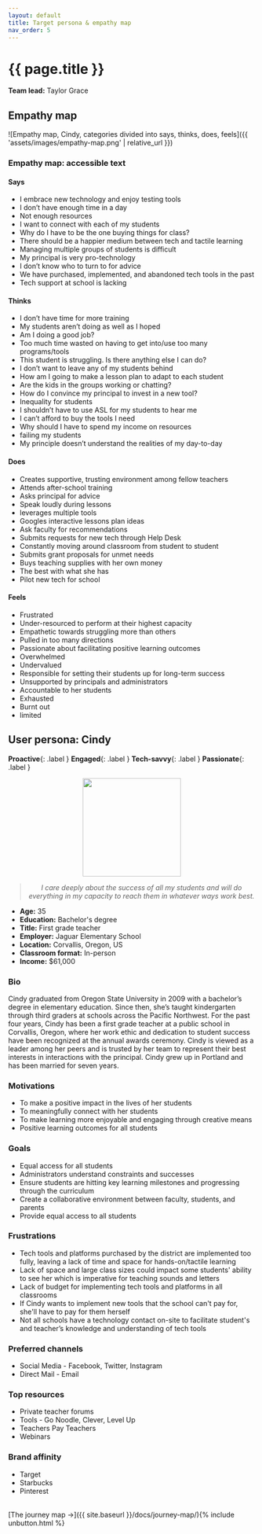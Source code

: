 ```yaml
---
layout: default
title: Target persona & empathy map
nav_order: 5
---
```


# {{ page.title }}

**Team lead:** Taylor Grace

## Empathy map
![Empathy map, Cindy, categories divided into says, thinks, does, feels]({{ 'assets/images/empathy-map.png' | relative_url }})

### Empathy map: accessible text
#### Says
- I embrace new technology and enjoy testing tools
- I don’t have enough time in a day
- Not enough resources
- I want to connect with each of my students
- Why do I have to be the one buying things for class?
- There should be a happier medium between tech and tactile learning
- Managing multiple groups of students is difficult
- My principal is very pro-technology
- I don’t know who to turn to for advice
- We have purchased, implemented, and abandoned tech tools in the past
- Tech support at school is lacking

#### Thinks
- I don’t have time for more training
- My students aren’t doing as well as I hoped
- Am I doing a good job?
- Too much time wasted on having to get into/use too many programs/tools
- This student is struggling. Is there anything else I can do?
- I don’t want to leave any of my students behind
- How am I going to make a lesson plan to adapt to each student
- Are the kids in the groups working or chatting?
- How do I convince my principal to invest in a new tool?
- Inequality for students
- I shouldn’t have to use ASL for my students to hear me
- I can’t afford to buy the tools I need
- Why should I have to spend my income on resources
- failing my students
- My principle doesn’t understand the realities of my day-to-day

#### Does
- Creates supportive, trusting environment among fellow teachers
- Attends after-school training
- Asks principal for advice
- Speak loudly during lessons
- leverages multiple tools
- Googles interactive lessons plan ideas
- Ask faculty for recommendations
- Submits requests for new tech through Help Desk
- Constantly moving around classroom from student to student
- Submits grant proposals for unmet needs
- Buys teaching supplies with her own money
- The best with what she has
- Pilot new tech for school

#### Feels
- Frustrated
- Under-resourced to perform at their highest capacity
- Empathetic towards struggling more than others
- Pulled in too many directions
- Passionate about facilitating positive learning outcomes
- Overwhelmed
- Undervalued
- Responsible for setting their students up for long-term success
- Unsupported by principals and administrators
- Accountable to her students
- Exhausted
- Burnt out
- limited

## User persona: Cindy

**Proactive**{: .label } **Engaged**{: .label } **Tech-savvy**{: .label } **Passionate**{: .label }

<img src='{{ site.baseurl }}/assets/images/persona-profile.png' width="200px" style="display: block; margin-left: auto; margin-right: auto;"/>

<blockquote style="text-align: center"><em>I care deeply about the success of all my students and will do everything in my capacity to reach them in whatever ways work best.</em></blockquote>

- **Age:** 35
- **Education:** Bachelor's degree
- **Title:** First grade teacher
- **Employer:** Jaguar Elementary School
- **Location:** Corvallis, Oregon, US
- **Classroom format:** In-person
- **Income:** $61,000

### Bio
Cindy graduated from Oregon State University in 2009 with a bachelor’s degree in elementary education. Since then, she’s taught kindergarten through third graders at schools across the Pacific Northwest. For the past four years, Cindy has been a first grade teacher at a public school in Corvallis, Oregon, where her work ethic and dedication to student success have been recognized at the annual awards ceremony. Cindy is viewed as a leader among her peers and is trusted by her team to represent their best interests in interactions with the principal. Cindy grew up in Portland and has been married for seven years.

### Motivations
- To make a positive impact in the lives of her students
- To meaningfully connect with her students
- To make learning more enjoyable and engaging through creative means
- Positive learning outcomes for all students

### Goals
- Equal access for all students
- Administrators understand constraints and successes
- Ensure students are hitting key learning milestones and progressing through the curriculum
- Create a collaborative environment between faculty, students, and parents
- Provide equal access to all students

### Frustrations
- Tech tools and platforms purchased by the district are implemented too fully, leaving a lack of time and space for hands-on/tactile learning
- Lack of space and large class sizes could impact some students' ability to see her which is imperative for teaching sounds and letters
- Lack of budget for implementing tech tools and platforms in all classrooms
- If Cindy wants to implement new tools that the school can't pay for, she'll have to pay for them herself
- Not all schools have a technology contact on-site to facilitate student's and teacher’s knowledge and understanding of tech tools

### Preferred channels
- Social Media - Facebook, Twitter, Instagram
- Direct Mail - Email

### Top resources
- Private teacher forums
- Tools - Go Noodle, Clever, Level Up
- Teachers Pay Teachers
- Webinars

### Brand affinity
- Target
- Starbucks
- Pinterest

<br>
[The journey map →]({{ site.baseurl }}/docs/journey-map/){% include unbutton.html %}